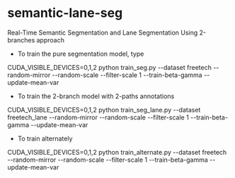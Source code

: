 # semantic-lane-seg
Real-Time Semantic Segmentation and Lane Segmentation Using 2-branches approach

- To train the pure segmentation model, type

CUDA_VISIBLE_DEVICES=0,1,2 python train_seg.py --dataset freetech --random-mirror --random-scale --filter-scale 1 --train-beta-gamma --update-mean-var 

- To train the 2-branch model with 2-paths annotations 

CUDA_VISIBLE_DEVICES=0,1,2 python train_seg_lane.py --dataset freetech_lane --random-mirror --random-scale --filter-scale 1 --train-beta-gamma --update-mean-var

- To train alternately

CUDA_VISIBLE_DEVICES=0,1,2 python train_alternate.py --dataset freetech --random-mirror --random-scale --filter-scale 1 --train-beta-gamma --update-mean-var